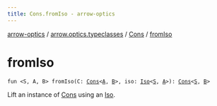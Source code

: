 ```yaml
---
title: Cons.fromIso - arrow-optics
---
```


[arrow-optics](../../index.html) / [arrow.optics.typeclasses](../index.html) / [Cons](index.html) / [fromIso](./from-iso.html)

# fromIso

`fun <S, A, B> fromIso(C: `[`Cons`](index.html)`<`[`A`](from-iso.html#A)`, `[`B`](from-iso.html#B)`>, iso: `[`Iso`](../../arrow.optics/-iso.html)`<`[`S`](from-iso.html#S)`, `[`A`](from-iso.html#A)`>): `[`Cons`](index.html)`<`[`S`](from-iso.html#S)`, `[`B`](from-iso.html#B)`>`

Lift an instance of [Cons](index.html) using an [Iso](../../arrow.optics/-iso.html).

